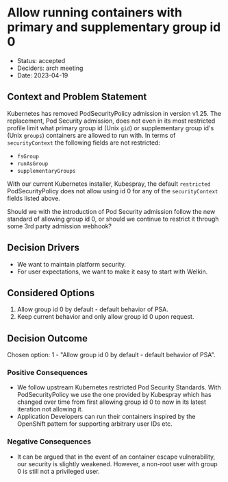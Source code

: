 # Allow running containers with primary and supplementary group id 0

- Status: accepted
- Deciders: arch meeting
- Date: 2023-04-19

## Context and Problem Statement

Kubernetes has removed PodSecurityPolicy admission in version v1.25.
The replacement, Pod Security admission, does not even in its most restricted profile limit what primary group id (Unix `gid`) or supplementary group id's (Unix `groups`) containers are allowed to run with. In terms of `securityContext` the following fields are not restricted:

- `fsGroup`
- `runAsGroup`
- `supplementaryGroups`

With our current Kubernetes installer, Kubespray, the default `restricted` PodSecurityPolicy does not allow using id 0 for any of the `securityContext` fields listed above.

Should we with the introduction of Pod Security admission follow the new standard of allowing group id 0, or should we continue to restrict it through some 3rd party admission webhook?

## Decision Drivers

- We want to maintain platform security.
- For user expectations, we want to make it easy to start with Welkin.

## Considered Options

1. Allow group id 0 by default - default behavior of PSA.
1. Keep current behavior and only allow group id 0 upon request.

## Decision Outcome

Chosen option: 1 - "Allow group id 0 by default - default behavior of PSA".

### Positive Consequences

- We follow upstream Kubernetes restricted Pod Security Standards.
  With PodSecurityPolicy we use the one provided by Kubespray which has changed over time from first allowing group id 0 to now in its latest iteration not allowing it.
- Application Developers can run their containers inspired by the OpenShift pattern for supporting arbitrary user IDs etc.

### Negative Consequences

- It can be argued that in the event of an container escape vulnerability, our security is slightly weakened. However, a non-root user with group 0 is still not a privileged user.
